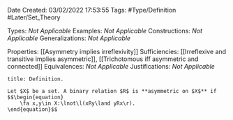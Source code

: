 <div class="topSpace"></div>

Date Created: 03/02/2022 17:53:55
Tags: #Type/Definition #Later/Set_Theory

Types: <i>Not Applicable</i>
Examples: <i>Not Applicable</i>
Constructions: <i>Not Applicable</i>
Generalizations: <i>Not Applicable</i>

Properties: [[Asymmetry implies irreflexivity]]
Sufficiencies: [[Irreflexive and transitive implies asymmetric]], [[Trichotomous iff asymmetric and connected]]
Equivalences: <i>Not Applicable</i>
Justifications: <i>Not Applicable</i>

``` ad-Definition
title: Definition.

Let $X$ be a set. A binary relation $R$ is **asymmetric on $X$** if
$$\begin{equation}
    \fa x,y\in X:\lnot\l(xRy\land yRx\r).
\end{equation}$$

```
